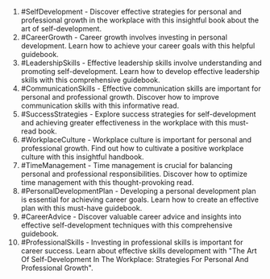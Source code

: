 1. #SelfDevelopment - Discover effective strategies for personal and professional growth in the workplace with this insightful book about the art of self-development.
2. #CareerGrowth - Career growth involves investing in personal development. Learn how to achieve your career goals with this helpful guidebook.
3. #LeadershipSkills - Effective leadership skills involve understanding and promoting self-development. Learn how to develop effective leadership skills with this comprehensive guidebook.
4. #CommunicationSkills - Effective communication skills are important for personal and professional growth. Discover how to improve communication skills with this informative read.
5. #SuccessStrategies - Explore success strategies for self-development and achieving greater effectiveness in the workplace with this must-read book.
6. #WorkplaceCulture - Workplace culture is important for personal and professional growth. Find out how to cultivate a positive workplace culture with this insightful handbook.
7. #TimeManagement - Time management is crucial for balancing personal and professional responsibilities. Discover how to optimize time management with this thought-provoking read.
8. #PersonalDevelopmentPlan - Developing a personal development plan is essential for achieving career goals. Learn how to create an effective plan with this must-have guidebook.
9. #CareerAdvice - Discover valuable career advice and insights into effective self-development techniques with this comprehensive guidebook.
10. #ProfessionalSkills - Investing in professional skills is important for career success. Learn about effective skills development with "The Art Of Self-Development In The Workplace: Strategies For Personal And Professional Growth".

